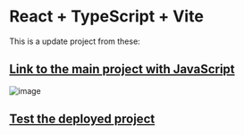 # React + TypeScript + Vite
This is a update project from these:
## [Link to the main project with JavaScript](https://github.com/AdrianDelMoral/guitarla_shopping_cart)

![image](https://github.com/AdrianDelMoral/guitarla_shopping_cart/assets/60920185/ededbdb1-e87a-4b74-b2c4-e0c64fba5366)

## [Test the deployed project](https://guitarla-admm-typescript.netlify.app/)
